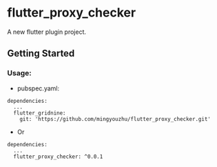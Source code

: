 # flutter_proxy_checker

A new flutter plugin project.

## Getting Started

### Usage:
- pubspec.yaml:
```
dependencies:
  ...
  flutter_gridnine:
    git: 'https://github.com/mingyouzhu/flutter_proxy_checker.git'
```
- Or
```
dependencies:
  ...
  flutter_proxy_checker: ^0.0.1
```